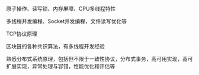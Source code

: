 原子操作、读写锁、内存屏障、CPU多线程特性

多线程并发编程、Socket并发编程，文件读写优化等

TCP协议原理

区块链的各种共识算法，有多线程开发经验

熟悉分布式系统原理，包括但不限于一致性协议，分布式事务，高可用实现，高可扩展实现，异常处理与容错，性能优化和评估等

